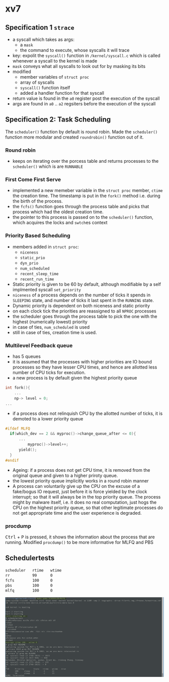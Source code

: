 # xv7

## Specification 1 `strace`
- a syscall which takes as args:
    - a `mask`
    - the command to execute, whose syscalls it will trace
- key: expolit the `syscall()` function in `/kernel/syscall.c` which is called whenever a syscall to the kernel is made
- `mask` conveys what all syscalls to look out for by masking its bits
- modified
    - member variables of `struct proc`
    - array of syscalls
    - `syscall()` function itself
    - added a handler function for that syscall
- return value is found in the `a0` register post the execution of the syscall
- args are found in `a0` .. `a2` regsiters before the execution of the syscall

## Specification 2: Task Scheduling
The `scheduler()` function by default is round robin. Made the `scheduler()` function more modular and created `roundrobin()` function out of it. 

### Round robin
- keeps on iterating over the porcess table and returns processes to the `scheduler()` which is are `RUNNABLE`

### First Come First Serve
- implemented a new memeber variable in the `struct proc` member, `ctime` the creation time. The timestamp is put in the `fork()` method i.e. during the birth of the process.
- the `fcfs()` function goes through the process table and picks that process which had the oldest creation time. 
- the pointer to this process is passed on to the `scheduler()` function, which acquires the locks and `swtch`es context

### Priority Based Scheduling
- members added in `struct proc`:
    - `niceness`
    - `static_prio`
    - `dyn_prio`
    - `num_scheduled`
    - `recent_sleep_time`
    - `recent_run_time`
- Static priority is given to be 60 by default, although modifiable by a self implmented syscall `set_priority`
- `niceness` of a process depends on the number of ticks it spends in `SLEEPING` state, and number of ticks it last spent in the `RUNNING` state.
- Dynamic priority is dependent on both niceness and static priority
- on each clock tick the priorities are reassigned to all `NPROC` processes
- the scheduler goes through the process table to pick the one with the highest (numerically lowest) priority
- in case of ties, `num_scheduled` is used
- still in case of ties, creation time is used.

### Multilevel Feedback queue
- has 5 queues
- it is assumed that the processes with higher priorities are IO bound processes so they have lesser CPU times, and hence are allotted less number of CPU ticks for execution.
- a new process is by default given the highest priority queue
```c
int fork(){
    ...
    np-> level = 0;
...
```

- if a process does not relinquish CPU by the allotted number of ticks, it is demoted to a lower priority queue
```c
#ifdef MLFQ
  if(which_dev == 2 && myproc()->change_queue_after <= 0){
      ...
          myproc()->level++;
      yield();
  }
#endif
```

- Ageing: if a process does not get CPU time, it is removed from the original queue and given to a higher priroty queue. 
- the lowest priority queue implicitly works in a round robin manner
- A process can voluntarily give up the CPU on the excuse of a fake/bogus IO request, just before it is force yielded by the clock interrupt; so that it will always be in the top priority queue. The process might by malware itself, i.e. it does no real computation, just hogs the CPU on the highest priority queue, so that other legitimate processes do not get appropriate time and the user experience is degraded.

### procdump
<kbd>Ctrl</kbd> + <kbd>P</kbd> is pressed, it shows the information about the process that are running. Modified `procdump()` to be more informative for MLFQ and PBS

## Schedulertests
```
scheduler   rtime   wtime
rr          99      0
fcfs        100     0
pbs         100     0
mlfq        100     0
```
![](MLFQ_ss.png)